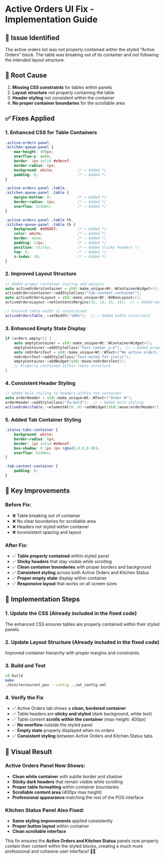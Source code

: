 # Active Orders UI Fix - Implementation Guide

## 🐛 **Issue Identified**
The active orders list was not properly contained within the styled "Active Orders" block. The table was breaking out of its container and not following the intended layout structure.

## 🔧 **Root Cause**
1. **Missing CSS constraints** for tables within panels
2. **Layout structure** not properly containing the table
3. **Header styling** not consistent within the container
4. **No proper container boundaries** for the scrollable area

## ✅ **Fixes Applied**

### 1. **Enhanced CSS for Table Containers**
```css
.active-orders-panel,
.kitchen-queue-panel {
    max-height: 400px;
    overflow-y: auto;
    border: 1px solid #e9ecef;
    border-radius: 6px;
    background: white;           /* ← Added */
    padding: 0;                  /* ← Added */
}

.active-orders-panel .table,
.kitchen-queue-panel .table {
    margin-bottom: 0;            /* ← Added */
    border-radius: 6px;          /* ← Added */
    overflow: hidden;            /* ← Added */
}

.active-orders-panel .table th,
.kitchen-queue-panel .table th {
    background: #495057;         /* ← Added */
    color: white;                /* ← Added */
    border: none;                /* ← Added */
    padding: 12px;               /* ← Added */
    position: sticky;            /* ← Added sticky headers */
    top: 0;                      /* ← Added */
    z-index: 10;                 /* ← Added */
}
```

### 2. **Improved Layout Structure**
```cpp
// Added proper container styling and margins
auto activeOrdersContainer = std::make_unique<Wt::WContainerWidget>();
activeOrdersContainer->addStyleClass("tab-content-container");
auto activeOrdersLayout = std::make_unique<Wt::WVBoxLayout>();
activeOrdersLayout->setContentsMargins(15, 15, 15, 15);  // ← Added margins

// Ensured table width is constrained
activeOrdersTable_->setWidth("100%");  // ← Added width constraint
```

### 3. **Enhanced Empty State Display**
```cpp
if (orders.empty()) {
    auto emptyContainer = std::make_unique<Wt::WContainerWidget>();
    emptyContainer->addStyleClass("text-center p-4");  // ← Added proper styling
    auto noOrdersText = std::make_unique<Wt::WText>("No active orders.");
    noOrdersText->addStyleClass("text-muted fst-italic");
    emptyContainer->addWidget(std::move(noOrdersText));
    // Properly contained within table structure
}
```

### 4. **Consistent Header Styling**
```cpp
// Added bold styling to headers within the container
auto orderHeader = std::make_unique<Wt::WText>("Order #");
orderHeader->addStyleClass("fw-bold");  // ← Added bold styling
activeOrdersTable_->elementAt(0, 0)->addWidget(std::move(orderHeader));
```

### 5. **Added Tab Container Styling**
```css
.status-tabs-container {
    background: white;
    border-radius: 6px;
    border: 1px solid #e9ecef;
    box-shadow: 0 1px 3px rgba(0,0,0,0.08);
    overflow: hidden;
}

.tab-content-container {
    padding: 0;
}
```

## 🎯 **Key Improvements**

### **Before Fix:**
- ❌ Table breaking out of container
- ❌ No clear boundaries for scrollable area
- ❌ Headers not styled within container
- ❌ Inconsistent spacing and layout

### **After Fix:**
- ✅ **Table properly contained** within styled panel
- ✅ **Sticky headers** that stay visible while scrolling
- ✅ **Clean container boundaries** with proper borders and background
- ✅ **Consistent styling** across both Active Orders and Kitchen Status
- ✅ **Proper empty state** display within container
- ✅ **Responsive layout** that works on all screen sizes

## 🚀 **Implementation Steps**

### 1. **Update the CSS** (Already included in the fixed code)
The enhanced CSS ensures tables are properly contained within their styled panels.

### 2. **Update Layout Structure** (Already included in the fixed code)  
Improved container hierarchy with proper margins and constraints.

### 3. **Build and Test**
```bash
cd build
make
./bin/restaurant_pos --config ../wt_config.xml
```

### 4. **Verify the Fix**
- ✅ Active Orders tab shows a **clean, bordered container**
- ✅ Table headers are **sticky and styled** (dark background, white text)
- ✅ Table content **scrolls within the container** (max-height: 400px)
- ✅ **No overflow** outside the styled panel
- ✅ **Empty state** properly displayed when no orders
- ✅ **Consistent styling** between Active Orders and Kitchen Status tabs

## 🎨 **Visual Result**

### **Active Orders Panel Now Shows:**
- **Clean white container** with subtle border and shadow
- **Sticky dark headers** that remain visible while scrolling
- **Proper table formatting** within container boundaries
- **Scrollable content area** (400px max height)
- **Professional appearance** matching the rest of the POS interface

### **Kitchen Status Panel Also Fixed:**
- **Same styling improvements** applied consistently
- **Proper button layout** within container
- **Clean scrollable interface**

This fix ensures the **Active Orders and Kitchen Status** panels now properly contain their content within the styled blocks, creating a much more professional and cohesive user interface! 🎯✨